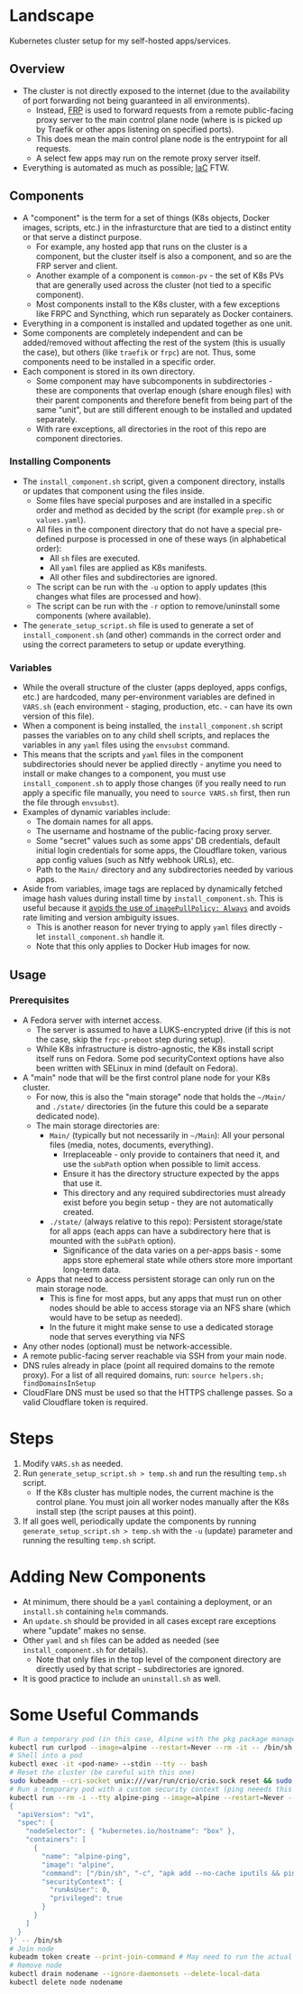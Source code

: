 # Landscape

Kubernetes cluster setup for my self-hosted apps/services.

## Overview

- The cluster is not directly exposed to the internet (due to the availability of port forwarding not being guaranteed in all environments).
    - Instead, [FRP](https://github.com/fatedier/frp) is used to forward requests from a remote public-facing proxy server to the main control plane node (where is is picked up by Traefik or other apps listening on specified ports).
    - This does mean the main control plane node is the entrypoint for all requests.
    - A select few apps may run on the remote proxy server itself.
- Everything is automated as much as possible; [IaC](https://en.wikipedia.org/wiki/Infrastructure_as_code) FTW.

## Components

- A "component" is the term for a set of things (K8s objects, Docker images, scripts, etc.) in the infrasturcture that are tied to a distinct entity or that serve a distinct purpose.
    - For example, any hosted app that runs on the cluster is a component, but the cluster itself is also a component, and so are the FRP server and client.
    - Another example of a component is `common-pv` - the set of K8s PVs that are generally used across the cluster (not tied to a specific component).
    - Most components install to the K8s cluster, with a few exceptions like FRPC and Syncthing, which run separately as Docker containers.
- Everything in a component is installed and updated together as one unit.
- Some components are completely independent and can be added/removed without affecting the rest of the system (this is usually the case), but others (like `traefik` or `frpc`) are not. Thus, some components need to be installed in a specific order.
- Each component is stored in its own directory.
    - Some component may have subcomponents in subdirectories - these are components that overlap enough (share enough files) with their parent components and therefore benefit from being part of the same "unit", but are still different enough to be installed and updated separately.
    - With rare exceptions, all directories in the root of this repo are component directories.

### Installing Components

- The `install_component.sh` script, given a component directory, installs or updates that component using the files inside.
    - Some files have special purposes and are installed in a specific order and method as decided by the script (for example `prep.sh` or `values.yaml`).
    - All files in the component directory that do not have a special pre-defined purpose is processed in one of these ways (in alphabetical order):
        - All `sh` files are executed.
        - All `yaml` files are applied as K8s manifests.
        - All other files and subdirectories are ignored.
    - The script can be run with the `-u` option to apply updates (this changes what files are processed and how).
    - The script can be run with the `-r` option to remove/uninstall some components (where available).
- The `generate_setup_script.sh` file is used to generate a set of `install_component.sh` (and other) commands in the correct order and using the correct parameters to setup or update everything.

### Variables

- While the overall structure of the cluster (apps deployed, apps configs, etc.) are hardcoded, many per-environment variables are defined in `VARS.sh` (each environment - staging, production, etc. - can have its own version of this file).
- When a component is being installed, the `install_component.sh` script passes the variables on to any child shell scripts, and replaces the variables in any `yaml` files using the `envsubst` command.
- This means that the scripts and `yaml` files in the component subdirectories should never be applied directly - anytime you need to install or make changes to a component, you must use `install_component.sh` to apply those changes (if you really need to run apply a specific file manually, you need to `source VARS.sh` first, then run the file through `envsubst`).
- Examples of dynamic variables include:
    - The domain names for all apps.
    - The username and hostname of the public-facing proxy server.
    - Some "secret" values such as some apps' DB credentials, default initial login credentials for some apps, the Cloudflare token, various app config values (such as Ntfy webhook URLs), etc. 
    - Path to the `Main/` directory and any subdirectories needed by various apps.
- Aside from variables, image tags are replaced by dynamically fetched image hash values during install time by `install_component.sh`. This is useful because it [avoids the use of `imagePullPolicy: Always`](https://kubernetes.io/docs/concepts/containers/images/#image-pull-policy) and avoids rate limiting and version ambiguity issues.
    - This is another reason for never trying to apply `yaml` files directly - let `install_component.sh` handle it.
    - Note that this only applies to Docker Hub images for now.

## Usage

### Prerequisites

- A Fedora server with internet access.
    - The server is assumed to have a LUKS-encrypted drive (if this is not the case, skip the `frpc-preboot` step during setup).
    - While K8s infrastructure is distro-agnostic, the K8s install script itself runs on Fedora. Some pod securityContext options have also been written with SELinux in mind (default on Fedora). 
- A "main" node that will be the first control plane node for your K8s cluster.
    - For now, this is also the "main storage" node that holds the `~/Main/` and `./state/` directories (in the future this could be a separate dedicated node).
    - The main storage directories are:
        - `Main/` (typically but not necessarily in `~/Main`): All your personal files (media, notes, documents, everything).
            - Irreplaceable - only provide to containers that need it, and use the `subPath` option when possible to limit access.
            - Ensure it has the directory structure expected by the apps that use it.
            - This directory and any required subdirectories must already exist before you begin setup - they are not automatically created.
        - `./state/` (always relative to this repo): Persistent storage/state for all apps (each apps can have a subdirectory here that is mounted with the `subPath` option).
            - Significance of the data varies on a per-apps basis - some apps store ephemeral state while others store more important long-term data.
    - Apps that need to access persistent storage can only run on the main storage node.
        - This is fine for most apps, but any apps that must run on other nodes should be able to access storage via an NFS share (which would have to be setup as needed).
        - In the future it might make sense to use a dedicated storage node that serves everything via NFS 
- Any other nodes (optional) must be network-accessible.
- A remote public-facing server reachable via SSH from your main node.
- DNS rules already in place (point all required domains to the remote proxy). For a list of all required domains, run: `source helpers.sh; findDomainsInSetup`
- CloudFlare DNS must be used so that the HTTPS challenge passes. So a valid Cloudflare token is required.

# Steps

1. Modify `VARS.sh` as needed.
2. Run `generate_setup_script.sh > temp.sh` and run the resulting `temp.sh` script.
    - If the K8s cluster has multiple nodes, the current machine is the control plane. You must join all worker nodes manually after the K8s install step (the script pauses at this point).
3. If all goes well, periodically update the components by running `generate_setup_script.sh > temp.sh` with the `-u` (update) parameter and running the resulting `temp.sh` script.

# Adding New Components

- At minimum, there should be a `yaml` containing a deployment, or an `install.sh` containing `helm` commands.
- An `update.sh` should be provided in all cases except rare exceptions where "update" makes no sense.
- Other `yaml` and `sh` files can be added as needed (see `install_component.sh` for details).
    - Note that only files in the top level of the component directory are directly used by that script - subdirectories are ignored.
- It is good practice to include an `uninstall.sh` as well.

# Some Useful Commands

```bash
# Run a temporary pod (in this case, Alpine with the pkg package manager)
kubectl run curlpod --image=alpine --restart=Never --rm -it -- /bin/sh # Then apk add --no-cache curl
# Shell into a pod
kubectl exec -it <pod-name> --stdin --tty -- bash
# Reset the cluster (be careful with this one)
sudo kubeadm --cri-socket unix:///var/run/crio/crio.sock reset && sudo rm -r /etc/cni/net.d
# Run a temporary pod with a custom security context (ping neeeds this for example as seen below)
kubectl run --rm -i --tty alpine-ping --image=alpine --restart=Never --overrides='
{
  "apiVersion": "v1",
  "spec": {
    "nodeSelector": { "kubernetes.io/hostname": "box" },
    "containers": [
      {
        "name": "alpine-ping",
        "image": "alpine",
        "command": ["/bin/sh", "-c", "apk add --no-cache iputils && ping -c 4 10.96.0.10"],
        "securityContext": {
          "runAsUser": 0,
          "privileged": true
        }
      }
    ]
  }
}' -- /bin/sh
# Join node
kubeadm token create --print-join-command # May need to run the actual join command with --cri-socket unix:///var/run/crio/crio.sock
# Remove node
kubectl drain nodename --ignore-daemonsets --delete-local-data
kubectl delete node nodename
```